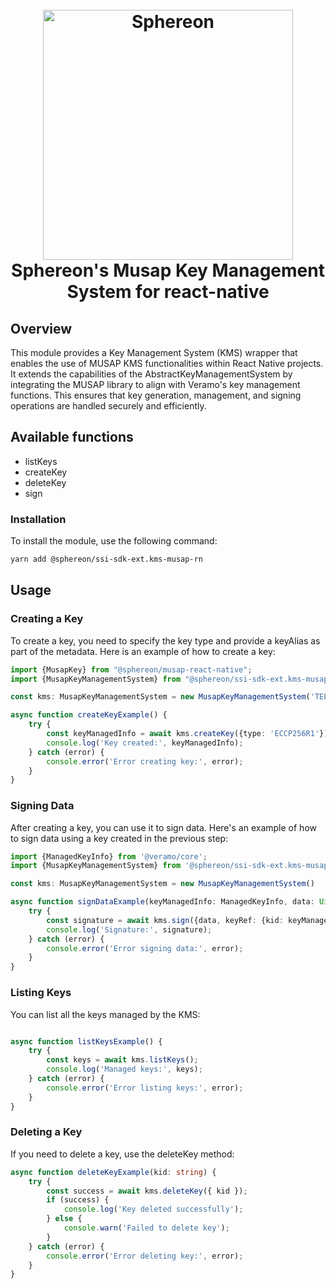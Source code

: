 <!--suppress HtmlDeprecatedAttribute -->
<h1 align="center">
  <br>
  <a href="https://www.sphereon.com"><img src="https://sphereon.com/content/themes/sphereon/assets/img/logo.svg" alt="Sphereon" width="400"></a>
  <br>Sphereon's Musap Key Management System for react-native
  <br>
</h1>

## Overview
This module provides a Key Management System (KMS) wrapper that enables the use of MUSAP KMS functionalities within React Native projects. It extends the capabilities of the AbstractKeyManagementSystem by integrating the MUSAP library to align with Veramo's key management functions. This ensures that key generation, management, and signing operations are handled securely and efficiently.

## Available functions

- listKeys
- createKey
- deleteKey
- sign

### Installation
To install the module, use the following command:

```bash
yarn add @sphereon/ssi-sdk-ext.kms-musap-rn
```

## Usage
### Creating a Key
To create a key, you need to specify the key type and provide a keyAlias as part of the metadata. Here is an example of how to create a key:

```typescript
import {MusapKey} from "@sphereon/musap-react-native";
import {MusapKeyManagementSystem} from "@sphereon/ssi-sdk-ext.kms-musap-rn";

const kms: MusapKeyManagementSystem = new MusapKeyManagementSystem('TEE')

async function createKeyExample() {
    try {
        const keyManagedInfo = await kms.createKey({type: 'ECCP256R1'})
        console.log('Key created:', keyManagedInfo);
    } catch (error) {
        console.error('Error creating key:', error);
    }
}

```

### Signing Data
After creating a key, you can use it to sign data. Here's an example of how to sign data using a key created in the previous step:

```typescript
import {ManagedKeyInfo} from '@veramo/core';
import {MusapKeyManagementSystem} from '@sphereon/ssi-sdk-ext.kms-musap-rn';

const kms: MusapKeyManagementSystem = new MusapKeyManagementSystem()

async function signDataExample(keyManagedInfo: ManagedKeyInfo, data: Uint8Array) {
    try {
        const signature = await kms.sign({data, keyRef: {kid: keyManagedInfo.kid}, algorithm: 'SHA256withECDSA'})
        console.log('Signature:', signature);
    } catch (error) {
        console.error('Error signing data:', error);
    }
}
```

### Listing Keys
You can list all the keys managed by the KMS:

```typescript

async function listKeysExample() {
    try {
        const keys = await kms.listKeys();
        console.log('Managed keys:', keys);
    } catch (error) {
        console.error('Error listing keys:', error);
    }
}

```

### Deleting a Key
If you need to delete a key, use the deleteKey method:

```typescript
async function deleteKeyExample(kid: string) {
    try {
        const success = await kms.deleteKey({ kid });
        if (success) {
            console.log('Key deleted successfully');
        } else {
            console.warn('Failed to delete key');
        }
    } catch (error) {
        console.error('Error deleting key:', error);
    }
}
```
